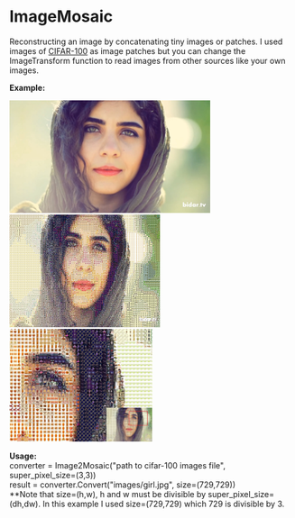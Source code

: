 # ImageMosaic
Reconstructing an image by concatenating tiny images or patches. I used images of <a href='https://www.cs.toronto.edu/~kriz/cifar-100-python.tar.gz'>CIFAR-100</a> as image patches but you can change the ImageTransform function to read images from other sources like your own images.

<b>Example:</b>
<p align="left">
  <img src="https://github.com/a-m-farahani/ImageMosaic/blob/master/images/girl.jpg" height="200" title="Input Image">
  <img src="https://github.com/a-m-farahani/ImageMosaic/blob/master/images/result.jpg" height="200" title="Result Image">
  <img src="https://github.com/a-m-farahani/ImageMosaic/blob/master/images/result_zoom1.jpg" height="200" title="Result Image - Zoomed">
</p>

<b> Usage: </b> <br/>
converter = Image2Mosaic("path to cifar-100 images file", super_pixel_size=(3,3)) <br/>
result = converter.Convert("images/girl.jpg", size=(729,729))
<br/>
**Note that size=(h,w), h and w must be divisible by super_pixel_size=(dh,dw). In this example I used size=(729,729) which 729 is divisible by 3.
